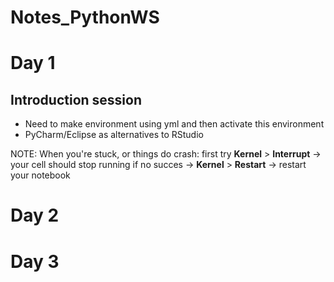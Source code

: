 # Notes_PythonWS

# Day 1
## Introduction session  

* Need to make environment using yml and then activate this environment
* PyCharm/Eclipse as alternatives to RStudio

NOTE: When you're stuck, or things do crash:
first try **Kernel** > **Interrupt** -> your cell should stop running
if no succes -> **Kernel** > **Restart** -> restart your notebook

# Day 2


# Day 3
